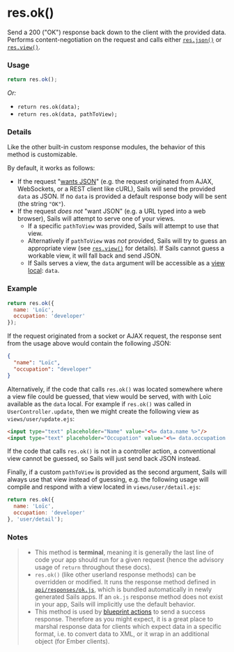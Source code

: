 # res.ok()

Send a 200 ("OK") response back down to the client with the provided data.  Performs content-negotiation on the request and calls either [`res.json()`](/#/documentation/reference/res/res.json.html) or [`res.view()`](/#/documentation/reference/res/res.view.html).


### Usage

```js
return res.ok();
```

_Or:_
+ `return res.ok(data);`
+ `return res.ok(data, pathToView);`


### Details

Like the other built-in custom response modules, the behavior of this method is customizable.

By default, it works as follows:

+ If the request "[wants JSON](/#/documentation/reference/req/req.wantsJSON.html)" (e.g. the request originated from AJAX, WebSockets, or a REST client like cURL), Sails will send the provided `data` as JSON.  If no `data` is provided a default response body will be sent (the string `"OK"`).
+ If the request _does not_ "want JSON" (e.g. a URL typed into a web browser), Sails will attempt to serve one of your views.
  + If a specific `pathToView` was provided, Sails will attempt to use that view.
  + Alternatively if `pathToView` was _not_ provided, Sails will try to guess an appropriate view (see [`res.view()`](/#/documentation/reference/res/res.view.html) for details).  If Sails cannot guess a workable view, it will fall back and send JSON.
  + If Sails serves a view, the `data` argument will be accessible as a [view local](/#/documentation/concepts/Views/Locals.html): `data`.



### Example

```javascript
return res.ok({
  name: 'Loïc',
  occupation: 'developer'
});
```


If the request originated from a socket or AJAX request, the response sent from the usage above would contain the following JSON:

```json
{
  "name": "Loïc",
  "occupation": "developer"
}
```


Alternatively, if the code that calls `res.ok()` was located somewhere where a view file could be guessed, that view would be served, with with Loïc available as the `data` local.  For example if `res.ok()` was called in `UserController.update`, then we might create the following view as `views/user/update.ejs`:

```html
<input type="text" placeholder="Name" value="<%= data.name %>"/>
<input type="text" placeholder="Occupation" value="<%= data.occupation %>"/>
```


If the code that calls `res.ok()` is not in a controller action, a conventional view cannot be guessed, so Sails will just send back JSON instead.


Finally, if a custom `pathToView` is provided as the second argument, Sails will always use that view instead of guessing, e.g. the following usage will compile and respond with a view located in `views/user/detail.ejs`:

```javascript
return res.ok({
  name: 'Loïc',
  occupation: 'developer'
}, 'user/detail');
```



### Notes
> + This method is **terminal**, meaning it is generally the last line of code your app should run for a given request (hence the advisory usage of `return` throughout these docs).
>+ `res.ok()` (like other userland response methods) can be overridden or modified.  It runs the response method defined in [`api/responses/ok.js`](/#/documentation/anatomy/myApp/api/responses/ok.js.html), which is bundled automatically in newly generated Sails apps.  If an `ok.js` response method does not exist in your app, Sails will implicitly use the default behavior.
>+ This method is used by [blueprint actions](/#/documentation/reference/blueprint-api?q=blueprint-actions) to send a success response.  Therefore as you might expect, it is a great place to marshal response data for clients which expect data in a specific format, i.e. to convert data to XML, or it wrap in an additional object (for Ember clients).







<docmeta name="uniqueID" value="resok847363">
<docmeta name="displayName" value="res.ok()">



